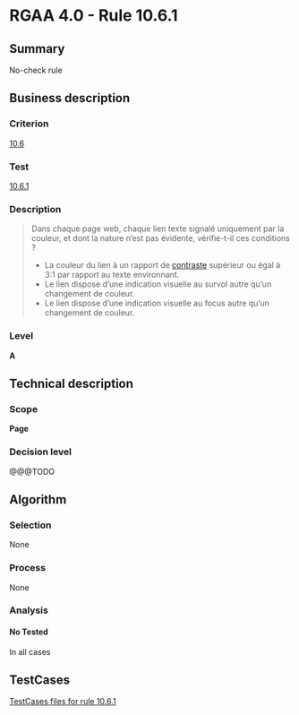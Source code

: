 # RGAA 4.0 - Rule 10.6.1

## Summary
No-check rule


## Business description

### Criterion
[10.6](https://www.numerique.gouv.fr/publications/rgaa-accessibilite/methode/criteres/#crit-10-6)

### Test
[10.6.1](https://www.numerique.gouv.fr/publications/rgaa-accessibilite/methode/criteres/#test-10-6-1)

### Description
> Dans chaque page web, chaque lien texte signalé uniquement par la couleur, et dont la nature n’est pas évidente, vérifie-t-il ces conditions ?
> 
> * La couleur du lien à un rapport de [contraste](https://www.numerique.gouv.fr/publications/rgaa-accessibilite/methode/glossaire/#contraste) supérieur ou égal à 3:1 par rapport au texte environnant.
> * Le lien dispose d’une indication visuelle au survol autre qu’un changement de couleur.
> * Le lien dispose d’une indication visuelle au focus autre qu’un changement de couleur.

### Level
**A**


## Technical description

### Scope
**Page**

### Decision level
@@@TODO


## Algorithm

### Selection
None

### Process
None

### Analysis

#### No Tested
In all cases


##  TestCases

[TestCases files for rule 10.6.1](https://gitlab.com/asqatasun/Asqatasun/-/tree/v5/rules/rules-rgaa4.0/src/test/resources/testcases/rgaa40//Rgaa40Rule100601/)


